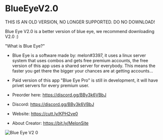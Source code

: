# BlueEyeV2.0



<span style="red: green">THIS IS AN OLD VERSION, NO LONGER SUPPORTED. DO NO DOWNLOAD!</span>















Blue Eye V2.0 is a better version of blue eye, we recommend downloading V2.0 :)


"What is Blue Eye?"

  - Blue Eye is a software made by: melon#3397, it uses a linux server system that uses combos and gets free premium accounts, the free version of this app uses a shared server for everybody. This means the faster you get there the bigger your chances are at getting accounts...

  - Paid version of this app "Blue Eye Pro" is still in development, it will have privet servers for every premium user.
  - Preorder here: https://discord.gg/BBy3k6VBbJ 



- Discord: https://discord.gg/BBy3k6VBbJ
- Website: https://cutt.ly/KPH2ve0
- About Creator: https://bit.ly/MelonSite



![Blue Eye V2 0](https://user-images.githubusercontent.com/61595428/141612221-bf793069-5195-4fc7-98d3-72d52ae358ad.gif)
